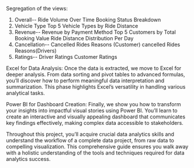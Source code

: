  Segregation of the views:
 1. Overall--
 Ride Volume Over Time
 Booking Status Breakdown
 2. Vehicle Type
Top 5 Vehicle Types by Ride Distance
 3. Revenue--
Revenue by Payment Method
 Top 5 Customers by Total Booking Value
 Ride Distance Distribution Per Day
 4. Cancellation--
 Cancelled Rides Reasons (Customer)
 cancelled Rides Reasons(Drivers)
 5. Ratings--
 Driver Ratings
 Customer Ratings

Excel for Data Analysis: Once the data is extracted, we move to Excel for deeper analysis. From data sorting and pivot tables to advanced formulas, you’ll discover how to perform meaningful data interpretation and summarization. This phase highlights Excel’s versatility in handling various analytical tasks.

Power BI for Dashboard Creation: Finally, we show you how to transform your insights into impactful visual stories using Power BI. You’ll learn to create an interactive and visually appealing dashboard that communicates key findings effectively, making complex data accessible to stakeholders.

Throughout this project, you’ll acquire crucial data analytics skills and understand the workflow of a complete data project, from raw data to compelling visualization. This comprehensive guide ensures you walk away with a holistic understanding of the tools and techniques required for data analytics success.

